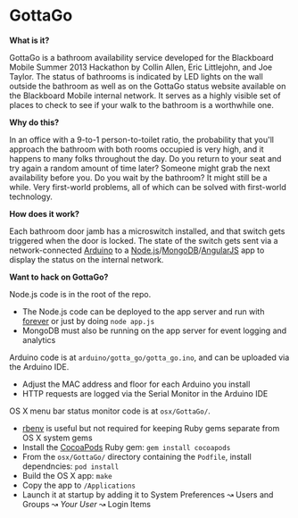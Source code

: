 GottaGo
=======

**What is it?**

GottaGo is a bathroom availability service developed for the Blackboard Mobile Summer 2013 Hackathon by Collin Allen, Eric Littlejohn, and Joe Taylor. The status of bathrooms is indicated by LED lights on the wall outside the bathroom as well as on the GottaGo status website available on the Blackboard Mobile internal network. It serves as a highly visible set of places to check to see if your walk to the bathroom is a worthwhile one.

**Why do this?**

In an office with a 9-to-1 person-to-toilet ratio, the probability that you'll approach the bathroom with both rooms occupied is very high, and it happens to many folks throughout the day. Do you return to your seat and try again a random amount of time later? Someone might grab the next availability before you. Do you wait by the bathroom? It might still be a while. Very first-world problems, all of which can be solved with first-world technology.

**How does it work?**

Each bathroom door jamb has a microswitch installed, and that switch gets triggered when the door is locked. The state of the switch gets sent via a network-connected [Arduino](http://arduino.cc) to a [Node.js](https://github.com/joyent/node)/[MongoDB](https://github.com/mongodb/mongo)/[AngularJS](https://github.com/angular/angular.js) app to display the status on the internal network.

**Want to hack on GottaGo?**

Node.js code is in the root of the repo.

* The Node.js code can be deployed to the app server and run with [forever](https://github.com/nodejitsu/forever) or just by doing `node app.js`
* MongoDB must also be running on the app server for event logging and analytics

Arduino code is at `arduino/gotta_go/gotta_go.ino`, and can be uploaded via the Arduino IDE.

* Adjust the MAC address and floor for each Arduino you install
* HTTP requests are logged via the Serial Monitor in the Arduino IDE

OS X menu bar status monitor code is at `osx/GottaGo/`.

* [rbenv](https://github.com/sstephenson/rbenv) is useful but not required for keeping Ruby gems separate from OS X system gems
* Install the [CocoaPods](http://cocoapods.org/) Ruby gem: `gem install cocoapods`
* From the `osx/GottaGo/` directory containing the `Podfile`, install dependncies: `pod install`
* Build the OS X app: `make`
* Copy the app to `/Applications`
* Launch it at startup by adding it to System Preferences ↝ Users and Groups ↝ _Your User_ ↝ Login Items

